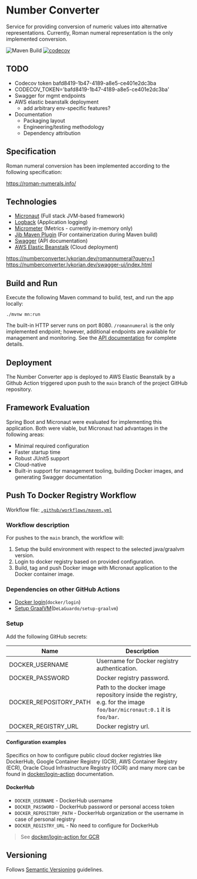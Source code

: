 # Number Converter

Service for providing conversion of numeric values into alternative representations. Currently, Roman numeral
representation is the only implemented conversion.

![Maven Build](https://github.com/lykorian/number-converter/actions/workflows/maven-package.yml/badge.svg)
[![codecov](https://codecov.io/gh/lykorian/number-converter/branch/develop/graph/badge.svg?token=NPYB3HHIW6)](https://codecov.io/gh/lykorian/number-converter)

## TODO

- Codecov token bafd8419-1b47-4189-a8e5-ce401e2dc3ba
- CODECOV_TOKEN='bafd8419-1b47-4189-a8e5-ce401e2dc3ba'
- Swagger for mgmt endpoints
- AWS elastic beanstalk deployment
    - add arbitrary env-specific features?
- Documentation
  - Packaging layout
  - Engineering/testing methodology
  - Dependency attribution

## Specification

Roman numeral conversion has been implemented according to the following specification:

https://roman-numerals.info/

## Technologies

- [Micronaut](https://micronaut.io/) (Full stack JVM-based framework)
- [Logback](http://logback.qos.ch/) (Application logging)
- [Micrometer](https://micronaut-projects.github.io/micronaut-micrometer/latest/guide/) (Metrics - currently in-memory
  only)
- [Jib Maven Plugin](https://github.com/GoogleContainerTools/jib/tree/master/jib-maven-plugin) (For containerization
  during Maven build)
- [Swagger](https://swagger.io/) (API documentation)
- [AWS Elastic Beanstalk](https://docs.aws.amazon.com/elastic-beanstalk/index.html) (Cloud deployment)

https://numberconverter.lykorian.dev/romannumeral?query=1
https://numberconverter.lykorian.dev/swagger-ui/index.html

## Build and Run

Execute the following Maven command to build, test, and run the app locally:

`./mvnw mn:run`

The built-in HTTP server runs on port 8080.  `/romannumeral` is the only implemented endpoint; however, additional
endpoints are available for management and monitoring. See
the [API documentation](https://numberconverter.lykorian.dev/swagger-ui/index.html) for complete details.

## Deployment

The Number Converter app is deployed to AWS Elastic Beanstalk by a Github Action triggered upon push to the `main`
branch of the project GitHub repository.

## Framework Evaluation

Spring Boot and Micronaut were evaluated for implementing this application. Both were viable, but Micronaut had
advantages in the following areas:

- Minimal required configuration
- Faster startup time
- Robust JUnit5 support
- Cloud-native
- Built-in support for management tooling, building Docker images, and generating Swagger documentation

## Push To Docker Registry Workflow

Workflow file: [`.github/workflows/maven.yml`](.github/workflows/maven.yml)

### Workflow description

For pushes to the `main` branch, the workflow will:

1. Setup the build environment with respect to the selected java/graalvm version.
2. Login to docker registry based on provided configuration.
3. Build, tag and push Docker image with Micronaut application to the Docker container image.

### Dependencies on other GitHub Actions

- [Docker login](`https://github.com/docker/login-action`)(`docker/login`)
- [Setup GraalVM](`https://github.com/DeLaGuardo/setup-graalvm`)(`DeLaGuardo/setup-graalvm`)

### Setup

Add the following GitHub secrets:

| Name | Description |
| ---- | ----------- |
| DOCKER_USERNAME | Username for Docker registry authentication. |
| DOCKER_PASSWORD | Docker registry password. |
| DOCKER_REPOSITORY_PATH | Path to the docker image repository inside the registry, e.g. for the image `foo/bar/micronaut:0.1` it is `foo/bar`. |
| DOCKER_REGISTRY_URL | Docker registry url. |

#### Configuration examples

Specifics on how to configure public cloud docker registries like DockerHub, Google Container Registry (GCR), AWS
Container Registry (ECR), Oracle Cloud Infrastructure Registry (OCIR) and many more can be found
in [docker/login-action](https://github.com/docker/login-action)
documentation.

#### DockerHub

- `DOCKER_USERNAME` - DockerHub username
- `DOCKER_PASSWORD` - DockerHub password or personal access token
- `DOCKER_REPOSITORY_PATH` - DockerHub organization or the username in case of personal registry
- `DOCKER_REGISTRY_URL` - No need to configure for DockerHub

> See [docker/login-action for GCR](https://github.com/docker/login-action#dockerhub)

## Versioning

Follows [Semantic Versioning](http://semver.org/) guidelines.
